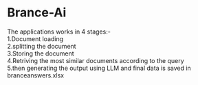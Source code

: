 # Brance-Ai
The applications works in 4 stages:-
<br />
1.Document loading
<br />
2.splitting the document
<br />
3.Storing the document
<br />
4.Retriving the most similar documents according to the query
<br />
5.then generating the output using LLM and final data is saved in branceanswers.xlsx
